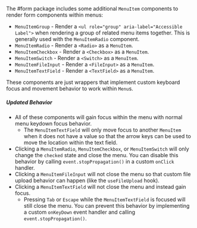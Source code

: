 The #form package includes some additional `MenuItem` components to render form
components within menus:

- `MenuItemGroup` - Render a `<ul role="group" aria-label="Accessible Label">`
  when rendering a group of related menu items together. This is generally used
  with the `MenuItemRadio` component.
- `MenuItemRadio` - Render a `<Radio>` as a `MenuItem`.
- `MenuItemCheckbox` - Render a `<Checkbox>` as a `MenuItem`.
- `MenuItemSwitch` - Render a `<Switch>` as a `MenuItem`.
- `MenuItemFileInput` - Render a `<FileInput>` as a `MenuItem`.
- `MenuItemTextField` - Render a `<TextField>` as a `MenuItem`.

These components are just wrappers that implement custom keyboard focus and
movement behavior to work within `Menu`s.

##### Updated Behavior

- All of these components will gain focus within the menu with normal menu
  keydown focus behavior.
  - The `MenuItemTextField` will only move focus to another `MenuItem` when it
    does not have a value so that the arrow keys can be used to move the
    location within the text field.
- Clicking a `MenuItemRadio`, `MenuItemCheckbox`, or `MenuItemSwitch` will only
  change the `checked` state and close the menu. You can disable this behavior
  by calling `event.stopPropagation()` in a custom `onClick` handler.
- Clicking a `MenuItemFileInput` will not close the menu so that custom file
  upload behavior can happen (like the `useFileUpload` hook).
- Clicking a `MenuItemTextField` will not close the menu and instead gain focus.
  - Pressing `Tab` or `Escape` while the `MenuItemTextField` is focused will
    still close the menu. You can prevent this behavior by implementing a custom
    `onKeyDown` event handler and calling `event.stopPropagation()`.
